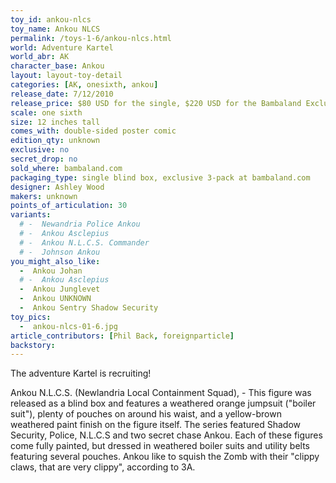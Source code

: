 ```yaml
---
toy_id: ankou-nlcs
toy_name: Ankou NLCS
permalink: /toys-1-6/ankou-nlcs.html
world: Adventure Kartel
world_abr: AK
character_base: Ankou
layout: layout-toy-detail
categories: [AK, onesixth, ankou]
release_date: 7/12/2010
release_price: $80 USD for the single, $220 USD for the Bambaland Exclusive 3-pack
scale: one sixth
size: 12 inches tall
comes_with: double-sided poster comic
edition_qty: unknown
exclusive: no
secret_drop: no
sold_where: bambaland.com
packaging_type: single blind box, exclusive 3-pack at bambaland.com
designer: Ashley Wood
makers: unknown
points_of_articulation: 30
variants: 
  # -  Newandria Police Ankou
  # -  Ankou Asclepius
  # -  Ankou N.L.C.S. Commander
  # -  Johnson Ankou
you_might_also_like:
  -  Ankou Johan
  # -  Ankou Asclepius
  -  Ankou Junglevet
  -  Ankou UNKNOWN
  -  Ankou Sentry Shadow Security
toy_pics:
  -  ankou-nlcs-01-6.jpg  
article_contributors: [Phil Back, foreignparticle]
backstory:
---
```

The adventure Kartel is recruiting!

Ankou N.L.C.S. (Newlandria Local Containment Squad), - This figure was released as a blind box and features a weathered orange jumpsuit ("boiler suit"), plenty of pouches on around his waist, and a yellow-brown weathered paint finish on the figure itself. The series featured Shadow Security, Police, N.L.C.S and two secret chase Ankou. Each of these figures come fully painted, but dressed in weathered boiler suits and utility belts featuring several pouches. Ankou like to squish the Zomb with their "clippy claws, that are very clippy", according to 3A.